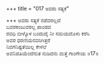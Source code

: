 +++
title = "017 ಅವರು ಸತ್ಯಕೆ"

+++
ಅವರು ಸತ್ಯಕೆ ನಡೆವರಲ್ಲದೆ  
ಬವರಕಂಜುವರಲ್ಲ ಪಾಂಡವ  
ರವಧಿ ಬೀಳ್ಕೊಳ ಬಂದುದೈ ನೀ ಸಮಯದೊಳು ಕರೆಸಿ  
ಅವರ ಧರಣಿಯನವರಿಗಿತ್ತರೆ  
ನಿವಗನಿಷ್ಟತೆಯಿಲ್ಲ ಕೇಳೆಲೆ  
ಅವನಿಪತಿಯೆಂದೆನುತ ನುಡಿದನು ಮತ್ತೆ ಗಾಂಗೇಯ     ॥17॥